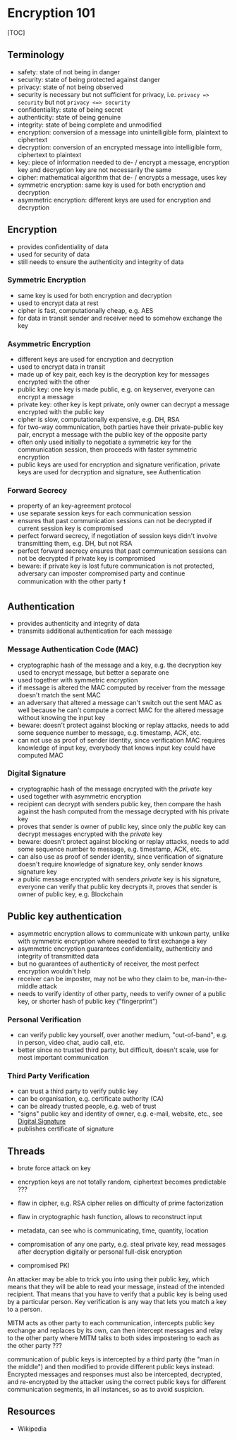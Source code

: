 # Encryption 101

[TOC]



## Terminology

- safety: state of not being in danger
- security: state of being protected against danger
- privacy: state of not being observed
- security is necessary but not sufficient for privacy, i.e. `privacy => security` but not `privacy <=> security`
- confidentiality: state of being secret
- authenticity: state of being genuine
- integrity: state of being complete and unmodified
- encryption: conversion of a message into unintelligible form, plaintext to ciphertext
- decryption: conversion of an encrypted message into intelligible form, ciphertext to plaintext
- key: piece of information needed to de- / encrypt a message, encryption key and decryption key are not necessarily the same
- cipher: mathematical algorithm that de- / encrypts a message, uses key
- symmetric encryption: same key is used for both encryption and decryption
- asymmetric encryption: different keys are used for encryption and decryption



## Encryption

- provides confidentiality of data
- used for security of data
- still needs to ensure the authenticity and integrity of data

### Symmetric Encryption

- same key is used for both encryption and decryption
- used to encrypt data at rest
- cipher is fast, computationally cheap, e.g. AES
- for data in transit sender and receiver need to somehow exchange the key

### Asymmetric Encryption

- different keys are used for encryption and decryption
- used to encrypt data in transit
- made up of key pair, each key is the decryption key for messages encrypted with the other
- public key: one key is made public, e.g. on keyserver, everyone can encrypt a message
- private key: other key is kept private, only owner can decrypt a message encrypted with the public key
- cipher is slow, computationally expensive, e.g. DH, RSA
- for two-way communication, both parties have their private-public key pair, encrypt a message with the public key of the opposite party
- often only used initially to negotiate a symmetric key for the communication session, then proceeds with faster symmetric encryption
- public keys are used for encryption and signature verification, private keys are used for decryption and signature, see Authentication

### Forward Secrecy

- property of an key-agreement protocol
- use separate session keys for each communication session
- ensures that past communication sessions can not be decrypted if current session key is compromised
- perfect forward secrecy, if negotiation of session keys didn't involve transmitting them, e.g. DH, but not RSA
- perfect forward secrecy ensures that past communication sessions can not be decrypted if private key is compromised
- beware: if private key is lost future communication is not protected, adversary can imposter compromised party and continue communication with the other party ❗️



## Authentication

- provides authenticity and integrity of data
- transmits additional authentication for each message

### Message Authentication Code (MAC)

- cryptographic hash of the message and a key, e.g. the decryption key used to encrypt message, but better a separate one
- used together with symmetric encryption
- if message is altered the MAC computed by receiver from the message doesn't match the sent MAC
- an adversary that altered a message can't switch out the sent MAC as well because he can't compute a correct MAC for the altered message without knowing the input key
- beware: doesn't protect against blocking or replay attacks, needs to add some sequence number to message, e.g. timestamp, ACK, etc.
- can not use as proof of sender identity, since verification MAC requires knowledge of input key, everybody that knows input key could have computed MAC

### Digital Signature

- cryptographic hash of the message encrypted with the _private_ key
- used together with asymmetric encryption
- recipient can decrypt with senders public key, then compare the hash against the hash computed from the message decrypted with his private key
- proves that sender is owner of public key, since only the _public_ key can decrypt messages encrypted with the _private_ key
- beware: doesn't protect against blocking or replay attacks, needs to add some sequence number to message, e.g. timestamp, ACK, etc.
- can also use as proof of sender identity, since verification of signature doesn't require knowledge of signature key, only sender knows signature key
- a public message encrypted with senders _private_ key is his signature, everyone can verify that public key decrypts it, proves that sender is owner of public key, e.g. Blockchain



## Public key authentication

- asymmetric encryption allows to communicate with unkown party, unlike with symmetric encryption where needed to first exchange a key
- asymmetric encryption guarantees confidentiality, authenticity and integrity of transmitted data
- but no guarantees of authenticity of receiver, the most perfect encryption wouldn't help
- receiver can be imposter, may not be who they claim to be, man-in-the-middle attack
- needs to verify identity of other party, needs to verify owner of a public key, or shorter hash of public key ("fingerprint")

### Personal Verification

- can verify public key yourself, over another medium, "out-of-band", e.g. in person, video chat, audio call, etc.
- better since no trusted third party, but difficult, doesn't scale, use for most important communication

### Third Party Verification

- can trust a third party to verify public key
- can be organisation, e.g. certificate authority (CA)
- can be already trusted people, e.g. web of trust
- "signs" public key and identity of owner, e.g. e-mail, website, etc., see [Digital Signature](#)
- publishes certificate of signature



## Threads

<!-- ToDo: Finish -->

- brute force attack on key
- encryption keys are not totally random, ciphertext becomes predictable ???
- flaw in cipher, e.g. RSA cipher relies on difficulty of prime factorization
- flaw in cryptographic hash function, allows to reconstruct input

- metadata, can see who is communicating, time, quantity, location
- compromisation of any one party, e.g. steal private key, read messages after decryption
digitally or personal
full-disk encryption

- compromised PKI


An attacker may be able to trick you into using their public key, which means that they will be able to read your message, instead of the intended recipient. That means that you have to verify that a public key is being used by a particular person. Key verification is any way that lets you match a key to a person.

MITM acts as other party to each communication, intercepts public key exchange and replaces by its own, can then intercept messages and relay to the other party
where MITM talks to both sides impostering to each as the other party ???

communication of public keys is intercepted by a third party (the "man in the middle") and then modified to provide different public keys instead. Encrypted messages and responses must also be intercepted, decrypted, and re-encrypted by the attacker using the correct public keys for different communication segments, in all instances, so as to avoid suspicion.



## Resources

- Wikipedia